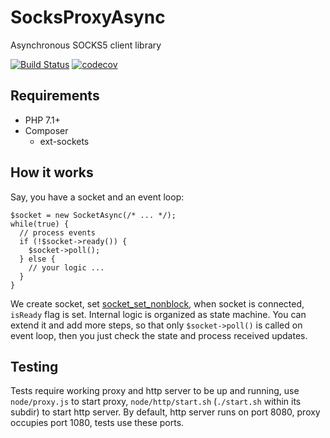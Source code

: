 # SocksProxyAsync

Asynchronous SOCKS5 client library

[![Build Status](https://travis-ci.org/Postuf/SocksProxyAsync.svg?branch=master)](https://travis-ci.org/Postuf/SocksProxyAsync) [![codecov](https://codecov.io/gh/Postuf/SocksProxyAsync/branch/master/graph/badge.svg)](https://codecov.io/gh/Postuf/SocksProxyAsync)

## Requirements

* PHP 7.1+
* Composer
  * ext-sockets

## How it works

Say, you have a socket and an event loop:
```
$socket = new SocketAsync(/* ... */);
while(true) {
  // process events
  if (!$socket->ready()) {
    $socket->poll();
  } else {
    // your logic ...
  }
}
```

We create socket, set [socket_set_nonblock](https://www.php.net/manual/ru/function.socket-set-nonblock.php), when socket is connected, `isReady` flag is set.
Internal logic is organized as state machine. You can extend it and add more steps, so that only `$socket->poll()` is called on event loop, then you just check the state and process received updates.

## Testing

Tests require working proxy and http server to be up and running, use `node/proxy.js` to start proxy, `node/http/start.sh` (`./start.sh` within its subdir) to start http server.
By default, http server runs on port 8080, proxy occupies port 1080, tests use these ports.
